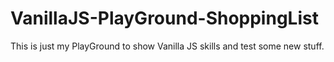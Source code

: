 # VanillaJS-PlayGround-ShoppingList
This is just my PlayGround to show Vanilla JS skills and test some new stuff.
